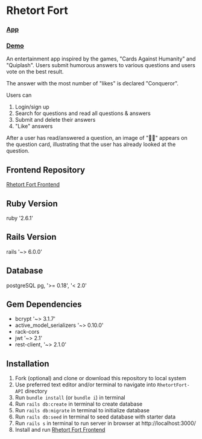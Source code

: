 # Rhetort Fort

### [App](http://youtu.be/vGQjqqLc19Y)
### [Demo](https://youtu.be/vGQjqqLc19Y)

An entertainment app inspired by the games, "Cards Against Humanity" and "Quiplash". Users submit humorous answers to various questions and users vote on the best result.

The answer with the most number of "likes" is declared "Conqueror".

Users can 
1) Login/sign up 
2) Search for questions and read all questions & answers 
3) Submit and delete their answers
4) "Like" answers 

After a user has read/answered a question, an image of "👀🏴" appears on the question card, illustrating that the user has already looked at the question. 

## Frontend Repository
[Rhetort Fort Frontend](https://github.com/Bellex0/RhetortFort-Frontend)

## Ruby Version
ruby '2.6.1'

## Rails Version
rails '~> 6.0.0'

## Database
postgreSQL
pg, '>= 0.18', '< 2.0'

## Gem Dependencies
* bcrypt '~> 3.1.7'
* active_model_serializers '~> 0.10.0'
* rack-cors
* jwt '~> 2.1'
* rest-client, '~> 2.1.0'

## Installation
1) Fork (optional) and clone or download this repository to local system
2) Use preferred text editor and/or terminal to navigate into `RhetortFort-API` directory
3) Run `bundle install` (or `bundle i`) in terminal
4) Run `rails db:create` in terminal to create database
5) Run `rails db:migrate` in terminal to initialize database
6) Run `rails db:seed` in terminal to seed database with starter data
7) Run `rails s` in terminal to run server in browser at http://localhost:3000/
8) Install and run [Rhetort Fort Frontend](https://github.com/Bellex0/RhetortFort-Frontend)
